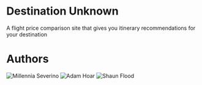 # Destination Unknown
A flight price comparison site that gives you itinerary recommendations for your destination 

# Authors
![Millennia Severino](https://github.com/MillieKS)
![Adam Hoar](https://github.com/amh4)
![Shaun Flood](https://github.com/ShaunFlood)
